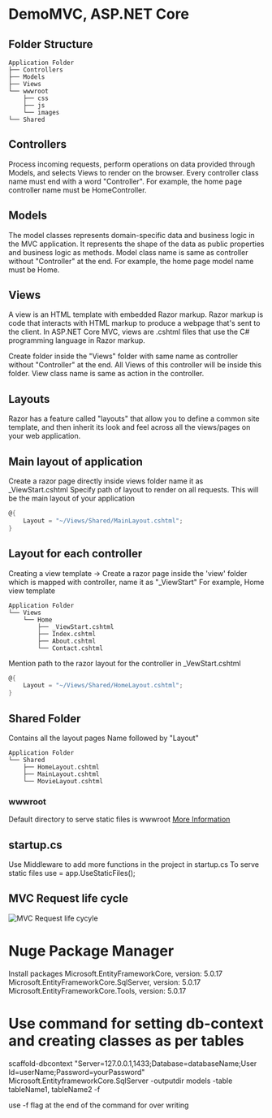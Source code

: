 # DemoMVC, ASP.NET Core

## Folder Structure
```
Application Folder
├── Controllers
├── Models
├── Views
└── wwwroot
    ├── css
    ├── js
    └── images
└── Shared
```

## Controllers
Process incoming requests, perform operations on data provided through Models, and selects Views to render on the browser.
Every controller class name must end with a word "Controller".
For example, the home page controller name must be HomeController.

## Models
The model classes represents domain-specific data and business logic in the MVC application. It represents the shape of the data as public properties and business logic as methods.
Model class name is same as controller without "Controller" at the end.
For example, the home page model name must be Home.


## Views
A view is an HTML template with embedded Razor markup. Razor markup is code that interacts with HTML markup to produce a webpage that's sent to the client. In ASP.NET Core MVC, views are .cshtml files that use the C# programming language in Razor markup.

Create folder inside the "Views" folder with same name as controller without "Controller" at the end.
All Views of this controller will be inside this folder.
View class name is same as action in the controller.


## Layouts
Razor has a feature called "layouts" that allow you to define a common site template, and then inherit its look and feel across all the views/pages on your web application.

## Main layout of application
Create a razor page directly inside views folder name it as _ViewStart.cshtml
Specify path of layout to render on all requests.
This will be the main layout of your application
```cs
@{
    Layout = "~/Views/Shared/MainLayout.cshtml";
}
```

## Layout for each controller
Creating a view template
-> Create a razor page inside the 'view' folder which is mapped with controller, name it as "_ViewStart"
For example, Home view template
```
Application Folder
└── Views
    └── Home
        ├── _ViewStart.cshtml
        ├── Index.cshtml
        ├── About.cshtml
        └── Contact.cshtml
```
Mention path to the razor layout for the controller in _VewStart.cshtml
```cs
@{
    Layout = "~/Views/Shared/HomeLayout.cshtml";
}
```



## Shared Folder
Contains all the layout pages
Name followed by "Layout"
```
Application Folder
└── Shared
    ├── HomeLayout.cshtml
    ├── MainLayout.cshtml
    └── MovieLayout.cshtml
```


### wwwroot
Default directory to serve static files is wwwroot
[More Information](https://docs.microsoft.com/en-us/aspnet/core/fundamentals/static-files?view=aspnetcore-6.0)

## startup.cs
Use Middleware to add more functions in the project in startup.cs
To serve static files use = app.UseStaticFiles();

## MVC Request life cycle
![MVC Request life cycyle](https://media.geeksforgeeks.org/wp-content/uploads/20220218094015/RequestLifeCycle-660x246.png)

# Nuge Package Manager
Install packages
Microsoft.EntityFrameworkCore, version: 5.0.17
Microsoft.EntityFrameworkCore.SqlServer, version: 5.0.17
Microsoft.EntityFrameworkCore.Tools, version: 5.0.17

# Use command for setting db-context and creating classes as per tables
scaffold-dbcontext "Server=127.0.0.1,1433;Database=databaseName;User Id=userName;Password=yourPassword" Microsoft.EntityframeworkCore.SqlServer  -outputdir models -table tableName1, tableName2 -f

use -f flag at the end of the command for over writing